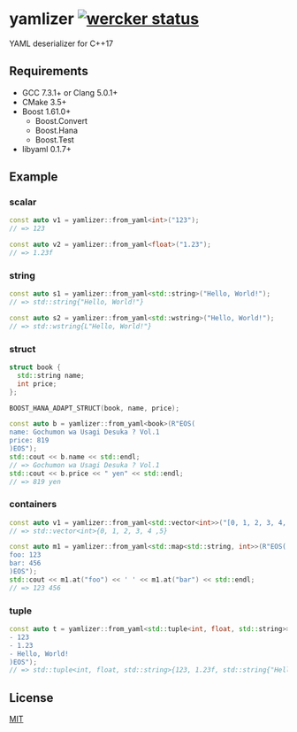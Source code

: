 # yamlizer [![wercker status][wercker-badge]][wercker-runs]

YAML deserializer for C++17

## Requirements

- GCC 7.3.1+ or Clang 5.0.1+
- CMake 3.5+
- Boost 1.61.0+
  - Boost.Convert
  - Boost.Hana
  - Boost.Test
- libyaml 0.1.7+

## Example

### scalar

```cpp
const auto v1 = yamlizer::from_yaml<int>("123");
// => 123

const auto v2 = yamlizer::from_yaml<float>("1.23");
// => 1.23f
```

### string

```cpp
const auto s1 = yamlizer::from_yaml<std::string>("Hello, World!");
// => std::string{"Hello, World!"}

const auto s2 = yamlizer::from_yaml<std::wstring>("Hello, World!");
// => std::wstring{L"Hello, World!"}
```

### struct

```cpp
struct book {
  std::string name;
  int price;
};

BOOST_HANA_ADAPT_STRUCT(book, name, price);

const auto b = yamlizer::from_yaml<book>(R"EOS(
name: Gochumon wa Usagi Desuka ? Vol.1
price: 819
)EOS");
std::cout << b.name << std::endl;
// => Gochumon wa Usagi Desuka ? Vol.1
std::cout << b.price << " yen" << std::endl;
// => 819 yen
```

### containers

```cpp
const auto v1 = yamlizer::from_yaml<std::vector<int>>("[0, 1, 2, 3, 4, 5]");
// => std::vector<int>{0, 1, 2, 3, 4 ,5}

const auto m1 = yamlizer::from_yaml<std::map<std::string, int>>(R"EOS(
foo: 123
bar: 456
)EOS");
std::cout << m1.at("foo") << ' ' << m1.at("bar") << std::endl;
// => 123 456
```

### tuple

```cpp
const auto t = yamlizer::from_yaml<std::tuple<int, float, std::string>>(R"EOS(
- 123
- 1.23
- Hello, World!
)EOS");
// => std::tuple<int, float, std::string>{123, 1.23f, std::string{"Hello, World!"}}
```

## License

[MIT](https://github.com/Tosainu/yamlizer/blob/master/LICENSE)

[wercker-badge]: https://app.wercker.com/status/16e2b290ac7a4de24e210c44fe57f3ff/s/master
[wercker-runs]:  https://app.wercker.com/project/byKey/16e2b290ac7a4de24e210c44fe57f3ff
